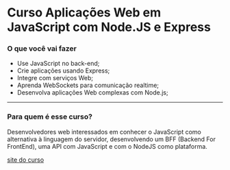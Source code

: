 # Curso Aplicações Web em JavaScript com Node.JS e Express

### O que você vai fazer

- Use JavaScript no back-end;
- Crie aplicações usando Express;
- Integre com serviços Web;
- Aprenda WebSockets para comunicação realtime;
- Desenvolva aplicações Web complexas com Node.js;

---

### Para quem é esse curso?

Desenvolvedores web interessados em conhecer o JavaScript como alternativa à linguagem do servidor, desenvolvendo um BFF (Backend For FrontEnd), uma API com JavaScript e com o NodeJS como plataforma.


[site do curso](https://www.caelum.com.br/curso-nodejs-express)